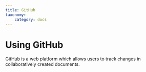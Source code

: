 ```yaml
---
title: GitHub
taxonomy:
    category: docs
---
```


# Using GitHub

GitHub is a web platform which allows users to track changes in collaboratively created documents.
